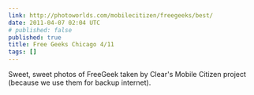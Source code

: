 ```yaml
---
link: http://photoworlds.com/mobilecitizen/freegeeks/best/
date: 2011-04-07 02:04 UTC
# published: false
published: true
title: Free Geeks Chicago 4/11
tags: []
---
```


Sweet, sweet photos of FreeGeek taken by Clear's Mobile Citizen project (because we use them for backup internet).
